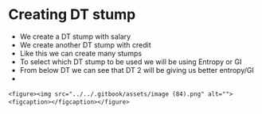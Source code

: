 # Creating DT stump

* We create a DT stump with salary
* We create another DT stump with credit
* Like this we can create many stumps
* To select which DT stump to be used we will be using Entropy or GI
* From below DT we can see that DT 2 will be giving us better entropy/GI
*

    <figure><img src="../../.gitbook/assets/image (84).png" alt=""><figcaption></figcaption></figure>
